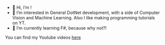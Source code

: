 - 👋 Hi, I’m !
- 👀 I’m interested in General DotNet development, with a side of Computer Vision and Machine Learning. Also I like making programming tutorials on YT.
- 🌱 I’m currently learning F#, because why not?!

You can find my Youtube videos [here](https://www.youtube.com/channel/UC2OlibNTK_OzCQWadXldkFQ)

<!---
Programming-With-Chris/Programming-With-Chris is a ✨ special ✨ repository because its `README.md` (this file) appears on your GitHub profile.
You can click the Preview link to take a look at your changes.
--->
